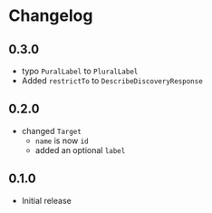 # Changelog

## 0.3.0

- typo `PuralLabel` to `PluralLabel`
- Added `restrictTo` to `DescribeDiscoveryResponse`

## 0.2.0

- changed `Target`
    - `name` is now `id`
    - added an optional `label`

## 0.1.0

- Initial release